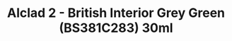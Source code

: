 ---
layout: product
title: "Alclad 2 - British Interior Grey Green (BS381C283) 30ml"
price: "TBA" 
desc: "Metalizer boja"
img_path: "/assets/img/ALCE012.jpg"
brand: "N/A"
available: false
special_offer: false
new: false
soon: false
cat: "040000"
subcat: "040300"
subsubcat: "0N/A"
sifra: "ALCE012"
popular: false
---